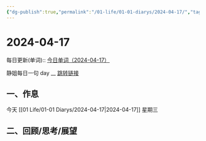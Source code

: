```yaml
---
{"dg-publish":true,"permalink":"/01-life/01-01-diarys/2024-04-17/","tags":["Diary"]}
---
```



# 2024-04-17
每日更新(单词)::
[今日单词（2024-04-17）]()

静姐每日一句 day __
[跳转链接](https://www.123pan.com/FileView?fileId=5435933&shareKey=FckCjv-cjUUA&sharePwd=)


## 一、作息
今天 [[01 Life/01-01 Diarys/2024-04-17\|2024-04-17]] 星期三





## 二、回顾/思考/展望





